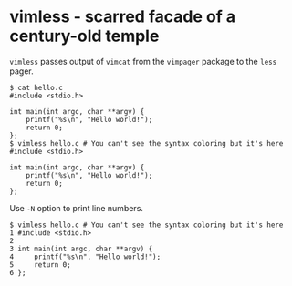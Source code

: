 vimless - scarred facade of a century-old temple
================================================
`vimless` passes output of `vimcat` from the `vimpager` package to the `less`
pager.

```
$ cat hello.c
#include <stdio.h>

int main(int argc, char **argv) {
    printf("%s\n", "Hello world!");
    return 0;
};
$ vimless hello.c # You can't see the syntax coloring but it's here
#include <stdio.h>

int main(int argc, char **argv) {
    printf("%s\n", "Hello world!");
    return 0;
};
```

Use `-N` option to print line numbers.

```
$ vimless hello.c # You can't see the syntax coloring but it's here
1 #include <stdio.h>
2
3 int main(int argc, char **argv) {
4     printf("%s\n", "Hello world!");
5     return 0;
6 };
```
